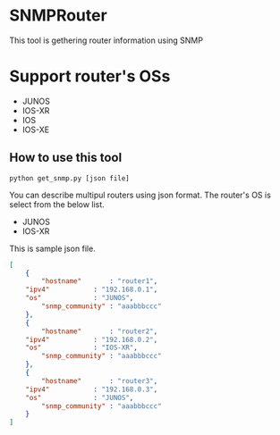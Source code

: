 # SNMPRouter
This tool is gethering router information using SNMP

# Support router's OSs
- JUNOS
- IOS-XR
- IOS
- IOS-XE

## How to use this tool

```
python get_snmp.py [json file]
```

You can describe multipul routers using json format.
The router's OS is select from the below list.
- JUNOS
- IOS-XR

This is sample json file.

```my_router.json
[
    {
        "hostname"       : "router1",
	"ipv4"           : "192.168.0.1",
	"os"             : "JUNOS",
        "snmp_community" : "aaabbbccc"
    },
    {
        "hostname"       : "router2",
	"ipv4"           : "192.168.0.2",
	"os"             : "IOS-XR",
        "snmp_community" : "aaabbbccc"
    },
    {
        "hostname"       : "router3",
	"ipv4"           : "192.168.0.3",
	"os"             : "JUNOS",
        "snmp_community" : "aaabbbccc"
    }
]
```
